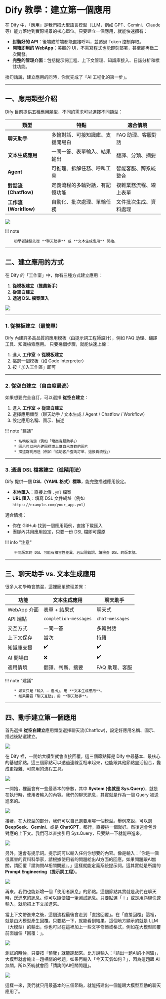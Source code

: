 
# Dify 教學：建立第一個應用

在 Dify 中，「應用」是我們把大型語言模型（LLM，例如 GPT、Gemini、Claude 等）能力落地到實際場景的核心單位。只要建立一個應用，就能快速擁有：

* **封裝好的 API**：後端或前端都能直接呼叫，並透過 Token 控制存取。
* **開箱即用的 WebApp**：美觀的 UI，不需寫程式也能即刻部署，甚至能再做二次開發。
* **完整的管理介面**：包括提示詞工程、上下文管理、知識庫接入、日誌分析和標註功能。

換句話說，建立應用的同時，你就完成了「AI 工程化的第一步」。

---

## 一、應用類型介紹

Dify 目前提供五種應用類型，不同的需求可以選擇不同類型：

| 類型                 | 特點               | 適合情境        |
| ------------------ | ---------------- | ----------- |
| **聊天助手**           | 多輪對話、可接知識庫、支援開場白 | FAQ 助理、客服對話 |
| **文本生成應用**         | 一問一答、表單輸入、結果輸出   | 翻譯、分類、摘要    |
| **Agent**          | 可推理、拆解任務、呼叫工具    | 智能客服、跨系統整合  |
| **對話流 (Chatflow)** | 定義流程的多輪對話，有記憶功能  | 複雜業務流程、線上表單 |
| **工作流 (Workflow)** | 自動化、批次處理、單輪任務    | 文件批次生成、資料處理 |

![](./images/img1.1-1.png)

!!! note

        初學者建議先從 **聊天助手** 或 **文本生成應用** 開始。

---

## 二、建立應用的方式

在 Dify 的「工作室」中，你有三種方式建立應用：

1. **從模板建立（推薦新手）**
2. **從空白建立**
3. **透過 DSL 檔案匯入**

![](./images/img1.1-2.png)

---

### 1. 從模板建立（最簡單）

Dify 內建許多高品質的應用模板（由提示詞工程師設計），例如 FAQ 助理、翻譯工具、知識檢索應用。
只要幾個步驟，就能快速上線：

1. 進入 **工作室 → 從模板建立**
2. 挑選一個模板（如 Code Interpreter）
3. 按「加入工作區」即可

---

### 2. 從空白建立（自由度最高）

如果想要完全自訂，可以選擇 **從空白建立**：

1. 進入 **工作室 → 從空白建立**
2. 選擇應用類型（聊天助手 / 文本生成 / Agent / Chatflow / Workflow）
3. 設定應用名稱、圖示、描述

!!! note "建議"

        * 名稱取清楚（例如「電商客服助手」）
        * 圖示可以用內建圖標或上傳自己喜歡的圖片
        * 描述寫明用途（例如「協助客戶查詢訂單、退換貨流程」）

---

### 3. 透過 DSL 檔案建立（進階用法）

Dify 提供一個 **DSL（YAML 格式）標準**，能完整描述應用設定。

* **本地匯入**：直接上傳 `.yml` 檔案
* **URL 匯入**：填寫 DSL 文件網址（例如 `https://example.com/your_app.yml`）

適合情境：

* 你在 GitHub 找到一個應用範例，直接下載匯入
* 團隊內共用應用設定，只要一份 DSL 檔即可還原

!!! info "注意"

        不同版本的 DSL 可能有相容性差異，若出現錯誤，請檢查 DSL 的版本號。

---

## 三、聊天助手 vs. 文本生成應用

很多人初學時會搞混，這裡簡單整理差異：

| 功能        | **文本生成應用**            | **聊天助手**        |
| --------- | --------------------- | --------------- |
| WebApp 介面 | 表單 + 結果式              | 聊天式             |
| API 端點    | `completion-messages` | `chat-messages` |
| 交互方式      | 一問一答                  | 多輪對話            |
| 上下文保存     | 當次                    | 持續              |
| 知識庫支援     | ✔️                    | ✔️              |
| AI 開場白    | ❌                     | ✔️              |
| 適用情境      | 翻譯、判斷、摘要              | FAQ 助理、客服       |

!!! note "建議"

        * 如果只是「輸入 → 產出」，用 **文本生成應用**。
        * 如果需要「聊天互動」，用 **聊天助手**。

---

## 四、動手建立第一個應用
首先選擇 **從空白建立**應用類型選擇聊天流(Chatflow)，設定好應用名稱、圖示、描述後點選建立。

![](./images/img1.1-3.png)

在 Dify 裡，一開始大模型就會直接回覆。這三個節點算是 Dify 中最基本、最核心的基礎節點。這三個節點可以透過連線互相串起來，也能跟其他節點靈活組合，變成更複雜、可商用的流程工具。

![](./images/img1.1-4.png)

一開始，裡面會有一些最基本的參數，其中 **System (也就是 Sys.Query)**，就是在執行時，使用者輸入的內容。我們的聊天訊息，其實就是作為一個 Query 被送進來的。

![](./images/img1.1-5.png)

接著，在大模型的部分，我們可以自己選要用哪一個模型。舉例來說，可以選 **DeepSeek**、**Gemini**、或是 **ChatGPT**，都行，直接挑一個就好。然後還會包含對應的上下文。我們可以直接引用 Sys.Query，只要點一下就能帶進來。

![](./images/img1.1-6.png)

另外，還會有提示詞。提示詞可以輸入任何你想要的內容。像是輸入：「你是一個很厲害的資料科學家，請根據使用者的問題給出AI方面的回應。如果問題跟AI無關，請回覆『請詢問AI相關問題』。」這樣就能定義系統提示詞。這其實就是所謂的 **Prompt Engineering（提示詞工程）**。

![](./images/img1.1-7.png)

再來，我們也能新增一個「使用者訊息」的節點。這個節點其實就是我們在聊天時，送進來的訊息。你可以隨便加一筆測試訊息。只要點選「＋」或是用斜線快速輸入，就能把上下文加進來。

當上下文帶進來之後，這個流程最後會走到「直接回覆」。在「直接回覆」這裡，就是由大模型產生回覆。只要點一下，就能看到結果。這個地方顯示的就是 LLM（大模型）的輸出，你也可以在這裡加上一些文字修飾或格式，例如在大模型回覆前面加個「回覆：」。

![](./images/img1.1-8.png)

測試的時候，只要按「預覽」就能跑起來。比方說輸入：「請出一題AI的小測驗」，大模型就會輸出一題相關的考題。如果再輸入「今天天氣如何？」，因為這題跟 AI 無關，所以系統就會回「請詢問AI相關問題」。

![](./images/img1.1-9.png)

這樣一來，我們就只用最基本的三個節點，就能搭建出一個能跟大模型互動的聊天應用了。

